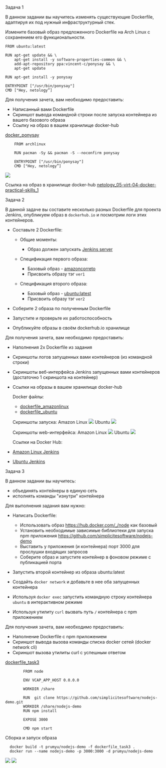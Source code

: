 Задача 1 

В данном задании вы научитесь изменять существующие Dockerfile, адаптируя их под нужный инфраструктурный стек.

Измените базовый образ предложенного Dockerfile на Arch Linux c сохранением его функциональности.

```text
FROM ubuntu:latest

RUN apt-get update && \
    apt-get install -y software-properties-common && \
    add-apt-repository ppa:vincent-c/ponysay && \
    apt-get update
 
RUN apt-get install -y ponysay

ENTRYPOINT ["/usr/bin/ponysay"]
CMD ["Hey, netology”]
```

Для получения зачета, вам необходимо предоставить:
- Написанный вами Dockerfile
- Скриншот вывода командной строки после запуска контейнера из вашего базового образа
- Ссылку на образ в вашем хранилище docker-hub

    
[docker_ponysay](dockerfile_ponysay)

```
    FROM archlinux
     
    RUN pacman -Sy && pacman -S --noconfirm ponysay
    
    ENTRYPOINT ["/usr/bin/ponysay"]
    CMD ["Hey, netology”]
```
![](task1_screen1.png)

Ссылка на образ в хранилище docker-hub [netology_05-virt-04-docker-practical-skills_1](https://hub.docker.com/r/prumyu/netology_05-virt-04-docker-practical-skills_1)


Задача 2 

В данной задаче вы составите несколько разных Dockerfile для проекта Jenkins, опубликуем образ в `dockerhub.io` и посмотрим логи этих контейнеров.

- Составьте 2 Dockerfile:

    - Общие моменты:
        - Образ должен запускать [Jenkins server](https://www.jenkins.io/download/)
        
    - Спецификация первого образа:
        - Базовый образ - [amazoncorreto](https://hub.docker.com/_/amazoncorretto)
        - Присвоить образу тэг `ver1` 
    
    - Спецификация второго образа:
        - Базовый образ - [ubuntu:latest](https://hub.docker.com/_/ubuntu)
        - Присвоить образу тэг `ver2` 

- Соберите 2 образа по полученным Dockerfile
- Запустите и проверьте их работоспособность
- Опубликуйте образы в своём dockerhub.io хранилище

Для получения зачета, вам необходимо предоставить:
- Наполнения 2х Dockerfile из задания
- Скриншоты логов запущенных вами контейнеров (из командной строки)
- Скриншоты веб-интерфейса Jenkins запущенных вами контейнеров (достаточно 1 скриншота на контейнер)
- Ссылки на образы в вашем хранилище docker-hub


    Docker файлы:

   - [dockerfile_amazonlinux](dockerfile_amazonlinux)
   - [dockerfile_ubuntu](dockerfile_ubuntu)

    Скриншоты запуска:
Amazon Linux
![](task2_screen2-amazonlinux.png)
Ubuntu
![](task2_screen4-ubuntu.png)

    Скриншоты web-интерфейса:
Amazon Linux
![](task2_screen3-amazonlinux.png)
Ubuntu
![](task2_screen5-ubuntu.png)

    Ссылки на Docker Hub:
- [Amazon Linux Jenkins](https://hub.docker.com/repository/docker/prumyu/amazon-jenkins)
- [Ubuntu Jenkins](https://hub.docker.com/repository/docker/prumyu/ubuntu-jenkins)

Задача 3 

В данном задании вы научитесь:
- объединять контейнеры в единую сеть
- исполнять команды "изнутри" контейнера

Для выполнения задания вам нужно:
- Написать Dockerfile: 
    - Использовать образ https://hub.docker.com/_/node как базовый
    - Установить необходимые зависимые библиотеки для запуска npm приложения https://github.com/simplicitesoftware/nodejs-demo
    - Выставить у приложения (и контейнера) порт 3000 для прослушки входящих запросов  
    - Соберите образ и запустите контейнер в фоновом режиме с публикацией порта

- Запустить второй контейнер из образа ubuntu:latest 
- Создайть `docker network` и добавьте в нее оба запущенных контейнера
- Используя `docker exec` запустить командную строку контейнера `ubuntu` в интерактивном режиме
- Используя утилиту `curl` вызвать путь `/` контейнера с npm приложением  

Для получения зачета, вам необходимо предоставить:
- Наполнение Dockerfile с npm приложением
- Скриншот вывода вызова команды списка docker сетей (docker network cli)
- Скриншот вызова утилиты curl с успешным ответом

[dockerfile_task3](dockerfile_task3)
```
        FROM node
        
        ENV VCAP_APP_HOST 0.0.0.0
        
        WORKDIR /share
        
        RUN  git clone https://github.com/simplicitesoftware/nodejs-demo.git
        WORKDIR /share/nodejs-demo 
        RUN npm install
        
        EXPOSE 3000
        
        CMD npm start
```
Сборка и запуск образа

      docker build -t prumyu/nodejs-demo -f dockerfile_task3 .
      docker run --name nodejs-demo -p 3000:3000 -d prumyu/nodejs-demo

![](task3_screen6.png)
![](task3_screen7.png)